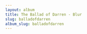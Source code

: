 ```yaml
---
layout: album
title: The Ballad of Darren - Blur
slug: balladofdarren
album_slug: balladofdarren
---
```

